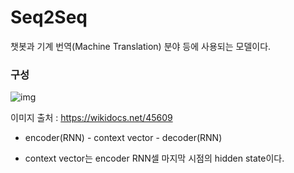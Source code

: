 # Seq2Seq

챗봇과 기계 번역(Machine Translation) 분야 등에 사용되는 모델이다.



### 구성

![img](https://wikidocs.net/images/page/24996/%EC%9D%B8%EC%BD%94%EB%8D%94%EB%94%94%EC%BD%94%EB%8D%94%EB%AA%A8%EB%8D%B8.PNG)

이미지 출처 : https://wikidocs.net/45609



* encoder(RNN) - context vector - decoder(RNN)

* context vector는 encoder RNN셀 마지막 시점의 hidden state이다.



